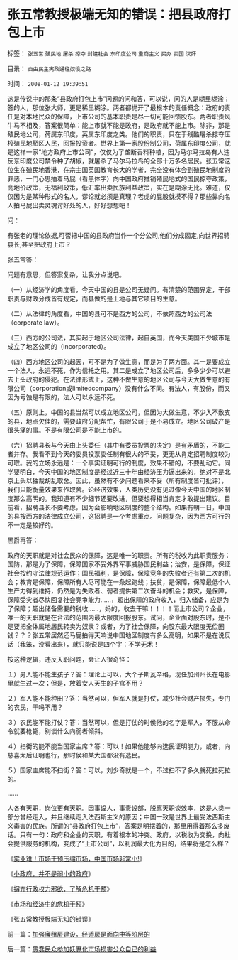 # 张五常教授极端无知的错误：把县政府打包上市

标签： `张五常` `殖民地` `屠杀` `掠夺` `封建社会` `东印度公司` `重商主义` `买办` `卖国` `汉奸` 

目录： `自由民主宪政通往奴役之路`

时间： `2008-01-12 19:39:51`

这是传说中的那条“县政府打包上市”问题的问和答，可以说，问的人是糊里糊涂；答的人，那位张大师，更是稀里糊涂。两者都抛开了最根本的责任概念：政府的责任是对本地民众的保障，上市公司的基本职责是尽一切可能回馈股东。两者职责风牛马不相及，答案很简单：能上市就不能是政府，是政府就不能上市。除非，那是殖民地公司，荷属东印度，英属东印度之类。他们的职责，只在于残酷屠杀掠夺压榨殖民地豁区人民，回报投资者。世界上第一家股份制公司，荷属东印度公司，就是这样一家“地方政府上市公司”，仅仅为了垄断香料种植，因为马尔马拉岛有人违反东印度公司禁令种了胡椒，就屠杀了马尔马拉岛的全部十万多名居民。张五常这位生在殖民地香港，在宗主国英国教育长大的学者，完全没有体会到殖民地制度的罪恶，一门心思拍着马屁（看黑体字）向中国政府推销殖民地式的国民掠夺政策，高地价政策，无福利政策，低汇率出卖民族利益政策，实在是糊涂无比。难道，仅仅因为是某种形式的名人，谬论就必须是真理？老虎的屁股就摸不得？那些靠向名人拍马屁出卖灵魂讨好处的人，好好想想吧！

问：

有张老的理论依据,可否把中国的县政府当作一个分公司,他们分成固定,向世界招骋县长,甚至把政府上市？

张五常答：

问题有意思，但答案复杂，让我分点说吧。

（一）从经济学的角度看，今天中国的县是公司无疑问。有清楚的范围界定，干部职责与财政分成皆有规定，而县做的是土地与其它项目的生意。

（二）从法律的角度看，中国的县可不是西方的公司，不依照西方的公司法（corporate law）。

（三）西方的公司法，其实起于地区公司法律，起自英国，而今天美国不少城市是成立了地区公司的（incorporated）。

（四）西方地区公司的起因，可不是为了做生意，而是为了两方面。其一是要成立一个法人，永远不死，作为信托之用。其二是成立了地区公司后，多多少少可以避去上头政府的侵犯。在法律形式上，这种不做生意的地区公司与今天大做生意的有限公司（corporation或limitedcompany）没有什么不同。有法人，有股份，而又因为亏蚀是有限的，法人可以永远不死。

（五）原则上，中国的县当然可以成立地区公司，但因为大做生意，不少入不敷支的县，地点欠佳的，需要政府分配帮忙，有限公司于是不易成立。地区公司破产是很头痛的事。不是有限公司是不能上市的。

（六）招聘县长与今天由上头委任（其中有委员投票的决定）是有矛盾的，不能二者并存。我看不到今天的委员投票委任制有很大的不妥，更无从肯定招聘制度较为可取。我的立场永远是：一个事实证明可行的制度，效果不错的，不要乱动它。同学要明白，今天中国的地区制度是经过近三十年由经济压力逼出来的，绝对不是北京上头以独裁胡乱取舍。因此，虽然有不少问题看来不妥（所有制度皆可批评），我们只能衡量效果来作取舍。论经济效果，人类历史没有见过像今天中国的地区制度那么高明的。我知道有不少细节还要改进，但要想得相当肯定才敢提出建议。目前看，招聘县长不要考虑，因为会影响地区制度的整个结构。如果有朝一日，中国的县按西方的法律成立公司，这招聘是一个考虑重点。问题复杂，因为西方可行的不一定是较好的。

黑爵再答：

政府的天职就是对社会民众的保障，这是唯一的职责。所有的税收为此职责服务：国防，那是为了保障，保障国家不受外界军事威胁国民利益；治安，是保障，保证社会按约守法律规范运作；国民福利，是保障，保障竞争的失败者还有第二次的机会；教育是保障，保障所有人尽可能在一条起跑线；扶贫，是保障，保障最低个人生产力得到维持，仍然是为失败者、弱者提供第二次奋斗的机会；救灾，是保障，保障受灾者尽快回复社会竞争能力……，超出保障的政府收入，归入储备，应是为了保障；超出储备需要的税收……，妈的，收去干嘛！！！！而上市公司？企业，唯一的天职就是在合法的范围内最大限度回报股东。试问，企业面对股东时，是不是要把全体属地居民转卖为奴隶？或者，为了社会保障，向股东最大限度无偿圈钱？？？张五常居然还马屁拍得天响说中国地区制度有多么高明，如果不是在说反话（我笨，没看出来），就只能说是四个字：不学无术！

按这种逻辑，违反天职问题，会让人很奇怪：

１）男人能不能生孩子？答：理论上可以，大个子斯瓦辛格，现任加州州长在电影里就生过一次；但是，放着女人天生的子宫不用？

２）军人能不能种田？答：当然可以，但军人就是打仗，减少社会财产损失，专门的农民，干吗不用？

３）农民能不能打仗？答：当然可以，但是打仗的时侯他的名字是军人，不服从命令就要枪毙，别谈什么向弱者倾斜。

４）扫街的能不能当国家主席？答：可以！如果他能够向选民证明能力，或者，向慈喜太后证明也行，那时侯和某大国都没有选民。

５）国家主席能不扫街？答：可以，刘少奇就是一个，不过扫不了多久就死拉死拉的。

……

人各有天职，岗位更有天职。因事设人，事责设部，脱离天职谈效率，这是人类一部分曾经走入，并且继续走入法西斯主义的原因；中国一致是世界上最受法西斯主义毒害的民族。所谓的“县政府打包上市”，答案是明摆着的，那里用得着那么多废话。只有一句：政府和企业的天职，有着根本的冲突。政府，以税收为交换，向社会提供服务的机构，变成了“上市公司”，以利润最大化为目的，结果将是怎么样？

《[实业难！市场干预压缩市场，中国市场非常小!](../../../2008/5/4/实业难！中国市场其实非常小!.md)》

《[小政府，并不是弱小的政府](../../../2008/5/18/小政府，并不是弱小的政府.md)》

《[摒弃行政权力邪欲，了解危机干预](../../../2009/5/16/摒弃行政权力，了解危机干预.md)》

《[市场和经济中的危机干预](../../../2009/5/16/市场和经济中的危机干预.md)》

《[张五常教授极端无知的错误](../../../2008/1/12/张五常教授极端无知的错误：把县政府打包上市.md)》



前一篇：[加强廉租房建设，经适房是面向中等阶层的](../../../2008/1/11/加强廉租房建设，经适房是面向中等阶层的.md)

后一篇：[愚蠢民众参加妖魔化市场损害公众自已的利益](../../../2008/1/12/愚蠢民众参加妖魔化市场损害公众自已的利益.md)